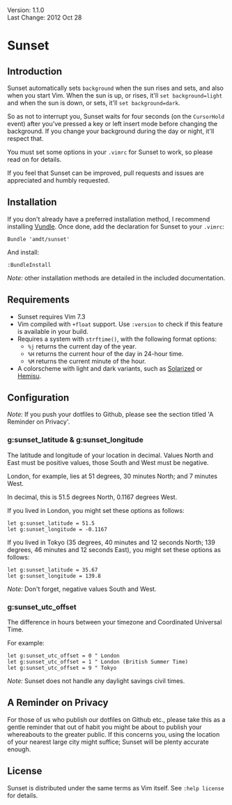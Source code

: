 Version: 1.1.0  
Last Change: 2012 Oct 28

# Sunset

## Introduction

Sunset automatically sets `background` when the sun rises and sets, and also when you start Vim. When the sun is up, or rises, it'll `set background=light` and when the sun is down, or sets, it'll `set background=dark`.

So as not to interrupt you, Sunset waits for four seconds (on the `CursorHold` event) after you've pressed a key or left insert mode before changing the background. If you change your background during the day or night, it'll respect that.

You must set some options in your `.vimrc` for Sunset to work, so please read on for details.

If you feel that Sunset can be improved, pull requests and issues are appreciated and humbly requested.

## Installation

If you don't already have a preferred installation method, I recommend installing [Vundle](http://github.com/gmarik/vundle). Once done, add the declaration for Sunset to your `.vimrc`:

```vim
Bundle 'amdt/sunset'
```

And install:

```vim
:BundleInstall
```

*Note:* other installation methods are detailed in the included documentation.

## Requirements

* Sunset requires Vim 7.3
* Vim compiled with `+float` support. Use `:version` to check if this feature is available in your build.
* Requires a system with `strftime()`, with the following format options:
    - `%j` returns the current day of the year.
    - `%H` returns the current hour of the day in 24-hour time.
    - `%M` returns the current minute of the hour.
* A colorscheme with light and dark variants, such as [Solarized](http://github.com/altercation/vim-colors-solarized) or [Hemisu](http://github.com/noahfrederick/Hemisu).

## Configuration

*Note:* If you push your dotfiles to Github, please see the section titled 'A Reminder on Privacy'.

### g:sunset\_latitude & g:sunset\_longitude

The latitude and longitude of your location in decimal. Values North and East must be positive values, those South and West must be negative.

London, for example, lies at 51 degrees, 30 minutes North; and 7 minutes West.

In decimal, this is 51.5 degrees North, 0.1167 degrees West.

If you lived in London, you might set these options as follows:

```vim
let g:sunset_latitude = 51.5
let g:sunset_longitude = -0.1167
```

If you lived in Tokyo (35 degrees, 40 minutes and 12 seconds North; 139 degrees, 46 minutes and 12 seconds East), you might set these options as follows:

```vim
let g:sunset_latitude = 35.67
let g:sunset_longitude = 139.8
```

*Note:* Don't forget, negative values South and West.

### g:sunset\_utc\_offset

The difference in hours between your timezone and Coordinated Universal Time.

For example:

```vim
let g:sunset_utc_offset = 0 " London
let g:sunset_utc_offset = 1 " London (British Summer Time)
let g:sunset_utc_offset = 9 " Tokyo
```

*Note:* Sunset does not handle any daylight savings civil times.

## A Reminder on Privacy

For those of us who publish our dotfiles on Github etc., please take this as a gentle reminder that out of habit you might be about to publish your whereabouts to the greater public. If this concerns you, using the location of your nearest large city might suffice; Sunset will be plenty accurate enough.

## License

Sunset is distributed under the same terms as Vim itself. See `:help license` for details.
